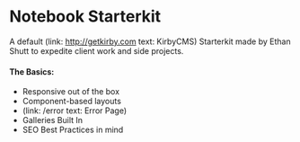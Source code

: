 # Notebook Starterkit

A default (link: http://getkirby.com text: KirbyCMS) Starterkit made by Ethan Shutt to expedite client work and side projects.

#### The Basics:
- Responsive out of the box
- Component-based layouts
- (link: /error text: Error Page)
- Galleries Built In
- SEO Best Practices in mind
